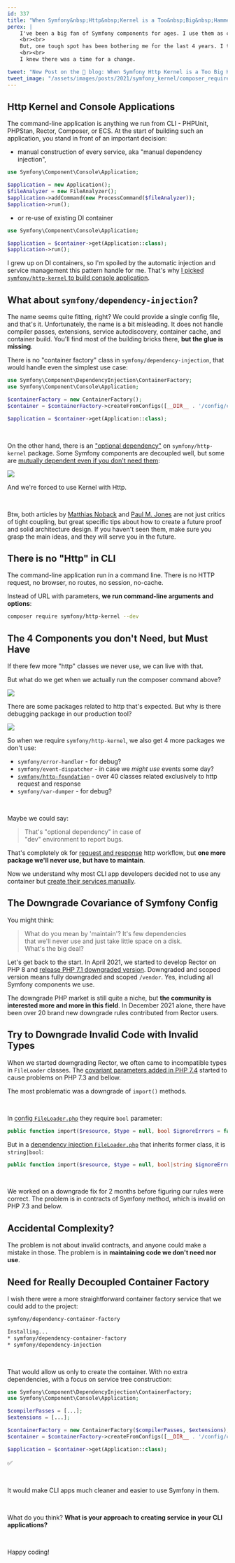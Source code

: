 ```yaml
---
id: 337
title: "When Symfony&nbsp;Http&nbsp;Kernel is a Too&nbsp;Big&nbsp;Hammer to&nbsp;Use"
perex: |
    I've been a big fan of Symfony components for ages. I use them as core bricks of my projects [migrate other frameworks to it](/blog/2019/08/26/how-we-migrated-54-357-lines-of-code-nette-to-symfony-in-2-people-under-80-hours), and every 6 months, I'm excited about what new features are coming in the next minor release.
    <br><br>
    But, one tough spot has been bothering me for the last 4 years. I tried to find my way out of it, hack around it or accept it. In March 2021, we [downgrade Rector 0.10 from PHP 8 to 7.1](https://getrector.org/blog/2021/03/22/rector-010-released-with-php71-support#rector-on-php-7-1-and-7-2-without-docker), and the issue became visible more than ever.
    <br><br>
    I knew there was a time for a change.

tweet: "New Post on the 🐘 blog: When Symfony Http Kernel is a Too Big Hammer to Use"
tweet_image: "/assets/images/posts/2021/symfony_kernel/composer_require.gif"
---
```


## Http Kernel and Console Applications

The command-line application is anything we run from CLI - PHPUnit, PHPStan, Rector, Composer, or ECS. At the start of building such an application, you stand in front of an important decision:

* manual construction of every service, aka "manual dependency injection",

```php
use Symfony\Component\Console\Application;

$application = new Application();
$fileAnalyzer = new FileAnalyzer();
$application->addCommand(new ProcessCommand($fileAnalyzer));
$application->run();
```

* or re-use of existing DI container

```php
use Symfony\Component\Console\Application;

$application = $container->get(Application::class);
$application->run();
```

I grew up on DI containers, so I'm spoiled by the automatic injection and service management this pattern handle for me. That's why [I picked `symfony/http-kernel` to build console application](/blog/2018/05/28/build-your-first-symfony-console-application-with-dependency-injection-under-4-files/).

## What about `symfony/dependency-injection`?

The name seems quite fitting, right? We could provide a single config file, and that's it. Unfortunately, the name is a bit misleading. It does not handle compiler passes, extensions, service autodiscovery, container cache, and container build. You'll find most of the building bricks there, **but the glue is missing**.

There is no "container factory" class in `symfony/dependency-injection`, that would handle even the simplest use case:

```php
use Symfony\Component\DependencyInjection\ContainerFactory;
use Symfony\Component\Console\Application;

$containerFactory = new ContainerFactory();
$container = $containerFactory->createFromConfigs([__DIR__ . '/config/config.php']);

$application = $container->get(Application::class);
```

<br>

On the other hand, there is an ["optional dependency"](https://matthiasnoback.nl/2014/04/theres-no-such-thing-as-an-optional-dependency/) on `symfony/http-kernel` package. Some Symfony components are decoupled well, but some are [mutually dependent even if you don't need them](https://paul-m-jones.com/post/2013/01/02/symfony-components-sometimes-decoupled-sometimes-not/):

<img src="/assets/images/posts/2021/symfony_kernel/symfony_paul_m_jones.png" class="img-thumbnail">

And we're forced to use Kernel with Http.

<br>

Btw, both articles by [Matthias Noback](https://matthiasnoback.nl/2014/04/theres-no-such-thing-as-an-optional-dependency/) and [Paul M. Jones](https://paul-m-jones.com/post/2013/01/02/symfony-components-sometimes-decoupled-sometimes-not/) are not just critics of tight coupling, but great specific tips about how to create a future proof and solid architecture design. If you haven't seen them, make sure you grasp the main ideas, and they will serve you in the future.

## There is no "Http" in CLI

The command-line application run in a command line. There is no HTTP request, no browser, no routes, no session, no-cache.

Instead of URL with parameters, **we run command-line arguments and options**:

```bash
composer require symfony/http-kernel --dev
```

## The 4 Components you don't Need, but Must Have

If there few more "http" classes we never use, we can live with that.

But what do we get when we actually run the composer command above?

<img src="/assets/images/posts/2021/symfony_kernel/composer_require.gif" class="img-thumbnail">

<br>

There are some packages related to http that's expected. But why is there debugging package in our production tool?

<img src="/assets/images/posts/2021/symfony_kernel/symfony_dependent_var_dumper.gif" class="img-thumbnail">

<br>

So when we require `symfony/http-kernel`, we also get 4 more packages we don't use:

- `symfony/error-handler` - for debug?
- `symfony/event-dispatcher` - in case we *might use* events some day?
- [`symfony/http-foundation`](https://github.com/symfony/http-foundation) - over 40 classes related exclusively to http request and response
- `symfony/var-dumper` - for debug?

<br>

Maybe we could say:

<blockquote class="blockquote text-center">
That's "optional dependency" in case of<br>
"dev" environment to report bugs.
</blockquote>

That's completely ok for [request and response](https://en.wikipedia.org/wiki/Request%E2%80%93response) http workflow, but **one more package we'll never use, but have to maintain**.

Now we understand why most CLI app developers decided not to use any container but [create their services manually](https://github.com/composer/composer/blob/e6cfc924f24089bc02cf8f4d27367b283247610e/src/Composer/Console/Application.php#L490-L519).

## The Downgrade Covariance of Symfony Config

You might think:

<blockquote class="blockquote text-center">
What do you mean by 'maintain'? It's few dependencies<br>
that we'll never use and just take little space on a disk.
<br>
What's the big deal?
</blockquote>

Let's get back to the start. In April 2021, we started to develop Rector on PHP 8 and [release PHP 7.1 downgraded version](https://getrector.org/blog/2021/03/22/rector-010-released-with-php71-support#rector-on-php-7-1-and-7-2-without-docker). Downgraded and scoped version means fully downgraded and scoped `/vendor`. Yes, including all Symfony components we use.

The downgrade PHP market is still quite a niche, but **the community is interested more and more in this field**. In December 2021 alone, there have been over 20 brand new downgrade rules contributed from Rector users.

## Try to Downgrade Invalid Code with Invalid Types

When we started downgrading Rector, we often came to incompatible types in `FileLoader` classes. The [covariant parameters added in PHP 7.4](https://wiki.php.net/rfc/covariant-returns-and-contravariant-parameters) started to cause problems on PHP 7.3 and bellow.

The most problematic was a downgrade of `import()` methods.

<br>

In [config `FileLoader.php`](https://github.com/symfony/symfony/blob/54015cccf0236bbdb38cd5abae5b2bdc89aa8ac2/src/Symfony/Component/Config/Loader/FileLoader.php#L71) they require `bool` parameter:

```php
public function import($resource, $type = null, bool $ignoreErrors = false) {}
```

But in a [dependency injection `FileLoader.php`](https://github.com/symfony/symfony/blob/54015cccf0236bbdb38cd5abae5b2bdc89aa8ac2/src/Symfony/Component/DependencyInjection/Loader/FileLoader.php#L55) that inherits former class, it is `string|bool`:

```php
public function import($resource, $type = null, bool|string $ignoreErrors = false) {}
```

<br>

We worked on a downgrade fix for 2 months before figuring our rules were correct. The problem is in contracts of Symfony method, which is invalid on PHP 7.3 and below.

## Accidental Complexity?

The problem is not about invalid contracts, and anyone could make a mistake in those. The problem is in **maintaining code we don't need nor use**.

## Need for Really Decoupled Container Factory

I wish there were a more straightforward container factory service that we could add to the project:

```bash
symfony/dependency-container-factory

Installing...
* symfony/dependency-container-factory
* symfony/dependency-injection
```

<br>

That would allow us only to create the container. With no extra dependencies, with a focus on service tree construction:

```php
use Symfony\Component\DependencyInjection\ContainerFactory;
use Symfony\Component\Console\Application;

$compilerPasses = [...];
$extensions = [...];

$containerFactory = new ContainerFactory($compilerPasses, $extensions);
$container = $containerFactory->createFromConfigs([__DIR__ . '/config/config.php']);

$application = $container->get(Application::class);
```

<p class="text-success pt-3 pb-3">✅</p>

<br>

It would make CLI apps much cleaner and easier to use Symfony in them.

<br>

What do you think? **What is your approach to creating service in your CLI applications?**

<br>

Happy coding!
